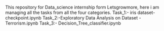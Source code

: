 This repository for Data_science internship form Letsgrowmore, here i am managing all the tasks from all the four categories.
Task_1:- iris dataset-checkpoint.ipynb
Task_2:-Exploratory Data Analysis on Dataset - Terrorism.ipynb
Task_3:- Decision_Tree_classifier.ipynb
